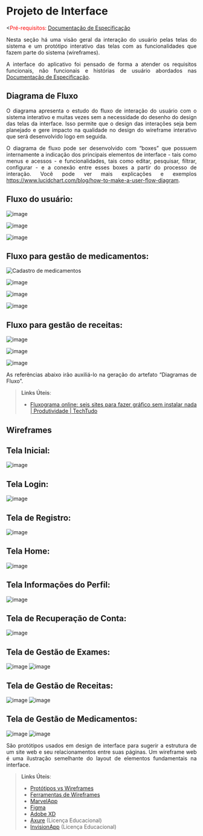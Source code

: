 # Projeto de Interface

<<span style="color:red">Pré-requisitos: <a href="2-Especificação do Projeto.md"> Documentação de Especificação</a></span>
<div align="justify">
 
Nesta seção há uma visão geral da interação do usuário pelas telas do sistema e um protótipo interativo das telas com as funcionalidades que fazem parte do sistema (wireframes).

A interface do aplicativo foi pensado de forma a atender os requisitos funcionais, não funcionais e histórias de usuário abordados nas <a href="2-Especificação do Projeto.md"> Documentação de Especificação</a>.

## Diagrama de Fluxo

O diagrama apresenta o estudo do fluxo de interação do usuário com o sistema interativo e  muitas vezes sem a necessidade do desenho do design das telas da interface. Isso permite que o design das interações seja bem planejado e gere impacto na qualidade no design do wireframe interativo que será desenvolvido logo em seguida.

O diagrama de fluxo pode ser desenvolvido com “boxes” que possuem internamente a indicação dos principais elementos de interface - tais como menus e acessos - e funcionalidades, tais como editar, pesquisar, filtrar, configurar - e a conexão entre esses boxes a partir do processo de interação. Você pode ver mais explicações e exemplos https://www.lucidchart.com/blog/how-to-make-a-user-flow-diagram.

## Fluxo do usuário:
<div align="justify">
 
![image](https://github.com/ICEI-PUC-Minas-PMV-ADS/pmv-ads-2024-1-e3-proj-mov-t7-smartcare/assets/127978114/6be5d733-9501-4b7a-bf92-9fc077292333)

</div>

<div align="justify">
 
![image](https://github.com/ICEI-PUC-Minas-PMV-ADS/pmv-ads-2024-1-e3-proj-mov-t7-smartcare/assets/127978114/de340ddd-a38c-4677-96dd-90d59ee62354)

</div>

<div align="justify">
 
![image](https://github.com/ICEI-PUC-Minas-PMV-ADS/pmv-ads-2024-1-e3-proj-mov-t7-smartcare/assets/127978114/939b2dcd-379d-4c25-80ef-e15fd7a960c9)

</div>

## Fluxo para gestão de medicamentos:

<div align="justify">
 
![Cadastro de medicamentos](https://github.com/ICEI-PUC-Minas-PMV-ADS/pmv-ads-2024-1-e3-proj-mov-t7-smartcare/assets/127978114/79485df1-6564-4c98-bfee-c8aea9e4feee)

</div>

<div align="justify">
 
![image](https://github.com/ICEI-PUC-Minas-PMV-ADS/pmv-ads-2024-1-e3-proj-mov-t7-smartcare/assets/127978114/ea64dfb9-2add-4d43-a0a1-e97542087c35)

</div>

![image](https://github.com/ICEI-PUC-Minas-PMV-ADS/pmv-ads-2024-1-e3-proj-mov-t7-smartcare/assets/127978114/2cc07d41-136c-48a1-9a45-f53d8c197232)

![image](https://github.com/ICEI-PUC-Minas-PMV-ADS/pmv-ads-2024-1-e3-proj-mov-t7-smartcare/assets/127978114/088f8c49-0510-489f-b01d-ce7cd55cffdd)

## Fluxo para gestão de receitas:

![image](https://github.com/ICEI-PUC-Minas-PMV-ADS/pmv-ads-2024-1-e3-proj-mov-t7-smartcare/assets/127978114/ef7eb921-2f1b-494a-b95e-759091c2a97e)

![image](https://github.com/ICEI-PUC-Minas-PMV-ADS/pmv-ads-2024-1-e3-proj-mov-t7-smartcare/assets/127978114/9ffc30e7-4755-4986-9be4-c15892e7c934)

![image](https://github.com/ICEI-PUC-Minas-PMV-ADS/pmv-ads-2024-1-e3-proj-mov-t7-smartcare/assets/127978114/8be07755-d645-49a1-b23b-8f442b78d18a)

As referências abaixo irão auxiliá-lo na geração do artefato “Diagramas de Fluxo”.

> **Links Úteis**:
> - [Fluxograma online: seis sites para fazer gráfico sem instalar nada | Produtividade | TechTudo](https://www.techtudo.com.br/listas/2019/03/fluxograma-online-seis-sites-para-fazer-grafico-sem-instalar-nada.ghtml)

## Wireframes

## Tela Inicial:

![image](https://github.com/ICEI-PUC-Minas-PMV-ADS/pmv-ads-2024-1-e3-proj-mov-t7-smartcare/assets/127978114/8daff41a-ec34-4fdf-9f7f-96d943209fe3)

## Tela Login:

![image](https://github.com/ICEI-PUC-Minas-PMV-ADS/pmv-ads-2024-1-e3-proj-mov-t7-smartcare/assets/127978114/3f2f84e5-1d1f-4257-a9f4-653be32b5be2)

## Tela de Registro:

![image](https://github.com/ICEI-PUC-Minas-PMV-ADS/pmv-ads-2024-1-e3-proj-mov-t7-smartcare/assets/127978114/c1b4ae7b-65d5-42b2-99b5-91f99b8c4a02)

## Tela Home:

![image](https://github.com/ICEI-PUC-Minas-PMV-ADS/pmv-ads-2024-1-e3-proj-mov-t7-smartcare/assets/127978114/070b70cf-0b9b-45f6-ac06-743462f56a37)

## Tela Informações do Perfil:

![image](https://github.com/ICEI-PUC-Minas-PMV-ADS/pmv-ads-2024-1-e3-proj-mov-t7-smartcare/assets/127978114/dd709415-d5c5-4da0-8e82-93f4670176ca)

## Tela de Recuperação de Conta:

![image](https://github.com/ICEI-PUC-Minas-PMV-ADS/pmv-ads-2024-1-e3-proj-mov-t7-smartcare/assets/127978114/184bc2be-3c93-4117-a08d-80c2ef092ccf)

## Tela de Gestão de Exames:

![image](https://github.com/ICEI-PUC-Minas-PMV-ADS/pmv-ads-2024-1-e3-proj-mov-t7-smartcare/assets/127978114/346dbeb5-e27e-469d-971d-1bd51c7007b0) ![image](https://github.com/ICEI-PUC-Minas-PMV-ADS/pmv-ads-2024-1-e3-proj-mov-t7-smartcare/assets/127978114/739c66e7-67b0-4fb8-b648-be5ae4a000d6)

## Tela de Gestão de Receitas:

![image](https://github.com/ICEI-PUC-Minas-PMV-ADS/pmv-ads-2024-1-e3-proj-mov-t7-smartcare/assets/127978114/a6878a54-698d-4802-a164-0d51cdea9885) ![image](https://github.com/ICEI-PUC-Minas-PMV-ADS/pmv-ads-2024-1-e3-proj-mov-t7-smartcare/assets/127978114/ae66db62-2555-4dfb-ac7f-48c25e17e1e4)

## Tela de Gestão de Medicamentos:

![image](https://github.com/ICEI-PUC-Minas-PMV-ADS/pmv-ads-2024-1-e3-proj-mov-t7-smartcare/assets/127978114/b34ca546-7720-4eae-a24e-7287382993f8) ![image](https://github.com/ICEI-PUC-Minas-PMV-ADS/pmv-ads-2024-1-e3-proj-mov-t7-smartcare/assets/127978114/9f146970-1bc9-4546-9b4f-8e907bac5da8)

São protótipos usados em design de interface para sugerir a estrutura de um site web e seu relacionamentos entre suas páginas. Um wireframe web é uma ilustração semelhante do layout de elementos fundamentais na interface.
 
> **Links Úteis**:
> - [Protótipos vs Wireframes](https://www.nngroup.com/videos/prototypes-vs-wireframes-ux-projects/)
> - [Ferramentas de Wireframes](https://rockcontent.com/blog/wireframes/)
> - [MarvelApp](https://marvelapp.com/developers/documentation/tutorials/)
> - [Figma](https://www.figma.com/)
> - [Adobe XD](https://www.adobe.com/br/products/xd.html#scroll)
> - [Axure](https://www.axure.com/edu) (Licença Educacional)
> - [InvisionApp](https://www.invisionapp.com/) (Licença Educacional)
